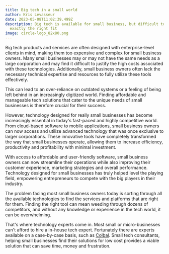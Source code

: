 ```yaml
---
title: Big tech in a small world
author: Kris Levasseur
date: 2023-05-08T11:02:39.499Z
description: Big tech is available for small business, but difficult to find
  exactly the right fit
image: circle-logo_82x80.png
---
```

<!--StartFragment-->

Big tech products and services are often designed with enterprise-level clients in mind, making them too expensive and complex for small business owners. Many small businesses may or may not have the same needs as a large corporation and may find it difficult to justify the high costs associated with these technologies. Additionally, small business owners often lack the necessary technical expertise and resources to fully utilize these tools effectively. 

This can lead to an over-reliance on outdated systems or a feeling of being left behind in an increasingly digitized world. Finding affordable and manageable tech solutions that cater to the unique needs of small businesses is therefore crucial for their success.

However, technology designed for really small businesses has become increasingly essential in today's fast-paced and highly competitive world. From cloud-based software to mobile applications, small business owners can now access and utilize advanced technology that was once exclusive to larger corporations. These innovative tools have completely transformed the way that small businesses operate, allowing them to increase efficiency, productivity and profitability with minimal investment. 

With access to affordable and user-friendly software, small business owners can now streamline their operations while also improving their customer experience, marketing strategies and overall performance. Technology designed for small businesses has truly helped level the playing field, empowering entrepreneurs to compete with the big players in their industry.

The problem facing most small business owners today is sorting through all the available technologies to find the services and platforms that are right for them. Finding the right tool can mean weeding through dozens of competitors, and without any knowledge or experience in the tech world, it can be overwhelming. 

That's where technology experts come in. Most small or micro-businesses can't afford to hire a in-house tech expert. Fortunately there are experts available on a case-by-case basis, such as [Colbal](https://Colbal.com). Small tech consultants, helping small businesses find their solutions for low cost provides a viable solution that can save time, money and frustration.

<!--EndFragment-->